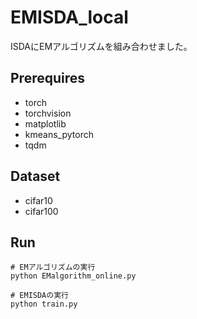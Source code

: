 # EMISDA_local
ISDAにEMアルゴリズムを組み合わせました。

## Prerequires
- torch
- torchvision
- matplotlib
- kmeans_pytorch
- tqdm

## Dataset
- cifar10
- cifar100

## Run
```
# EMアルゴリズムの実行
python EMalgorithm_online.py
```

```
# EMISDAの実行
python train.py
```
